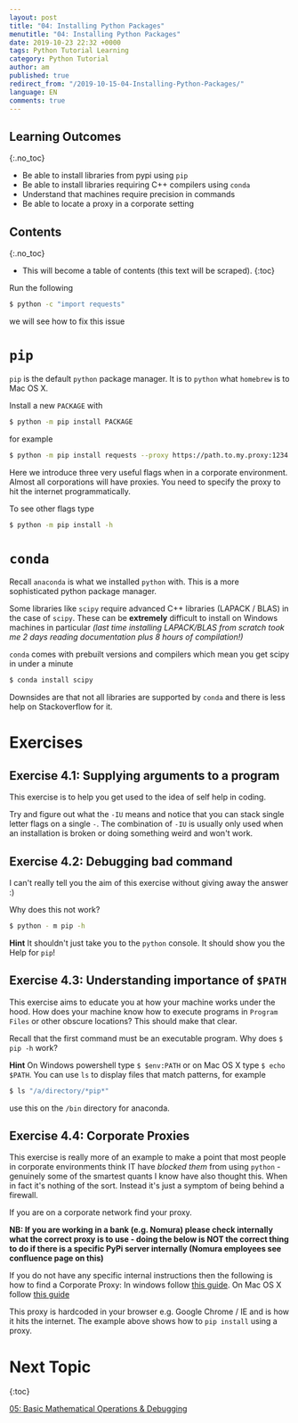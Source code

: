 ```yaml
---
layout: post
title: "04: Installing Python Packages"
menutitle: "04: Installing Python Packages"
date: 2019-10-23 22:32 +0000
tags: Python Tutorial Learning
category: Python Tutorial
author: am
published: true
redirect_from: "/2019-10-15-04-Installing-Python-Packages/"
language: EN
comments: true
---
```


## Learning Outcomes
{:.no_toc}

 - Be able to install libraries from pypi using `pip`
 - Be able to install libraries requiring C++ compilers using `conda`
 - Understand that machines require precision in commands
 - Be able to locate a proxy in a corporate setting

## Contents
{:.no_toc}

* This will become a table of contents (this text will be scraped).
{:toc}

Run the following

```sh
$ python -c "import requests"
```

we will see how to fix this issue


# `pip`

`pip` is the default `python` package manager. It is to `python` what `homebrew` is to Mac OS X.

Install a new `PACKAGE` with

```sh
$ python -m pip install PACKAGE
```

for example

```sh
$ python -m pip install requests --proxy https://path.to.my.proxy:1234 -IU
```

Here we introduce three very useful flags when in a corporate environment. Almost all corporations will have proxies. You need to specify the proxy to hit the internet programmatically.

To see other flags type

```sh
$ python -m pip install -h
```

# `conda`
Recall `anaconda` is what we installed `python` with. This is a more sophisticated python package manager.

Some libraries like `scipy` require advanced C++ libraries (LAPACK / BLAS) in the case of `scipy`. These can be **extremely** difficult to install on Windows machines in particular *(last time installing LAPACK/BLAS from scratch took me 2 days reading documentation plus 8 hours of compilation!)*

`conda` comes with prebuilt versions and compilers which mean you get scipy in under a minute

```sh
$ conda install scipy
```

Downsides are that not all libraries are supported by `conda` and there is less help on Stackoverflow for it.


# Exercises

## Exercise 4.1: Supplying arguments to a program
This exercise is to help you get used to the idea of self help in coding.

Try and figure out what the `-IU` means and notice that you can stack single letter flags on a single `-`. The combination of `-IU` is usually only used when an installation is broken or doing something weird and won't work.

## Exercise 4.2: Debugging bad command
I can't really tell you the aim of this exercise without giving away the answer :)

Why does this not work?

```sh
$ python - m pip -h
```

**Hint** It shouldn't just take you to the `python` console. It should show you the Help for `pip`!

## Exercise 4.3: Understanding importance of `$PATH`
This exercise aims to educate you at how your machine works under the hood. How does your machine know how to execute programs in `Program Files` or other obscure locations? This should make that clear.

Recall that the first command must be an executable program. Why does `$ pip -h` work?

**Hint** On Windows powershell type `$ $env:PATH` or on Mac OS X type `$ echo $PATH`.
You can use `ls` to display files that match patterns, for example

```sh
$ ls "/a/directory/*pip*"
```

use this on the `/bin` directory for anaconda.

## Exercise 4.4: Corporate Proxies

This exercise is really more of an example to make a point that most people in corporate environments think IT have *blocked them* from using `python` - genuinely some of the smartest quants I know have also thought this. When in fact it's nothing of the sort. Instead it's just a symptom of being behind a firewall.

If you are on a corporate network find your proxy. 

**NB: If you are working in a bank (e.g. Nomura) please check internally what the correct proxy is to use - doing the below is NOT the correct thing to do if there is a specific PyPi server internally (Nomura employees see confluence page on this)**

If you do not have any specific internal instructions then the following is how to find a Corporate Proxy: In windows follow [this guide](https://superuser.com/a/346376). On Mac OS X follow [this guide](https://askubuntu.com/a/924676)

This proxy is hardcoded in your browser e.g. Google Chrome / IE and is how it hits the internet. The example above shows how to `pip install` using a proxy.


# Next Topic
{:toc}

[05: Basic Mathematical Operations & Debugging](https://flipdazed.github.io/blog/python%20tutorial/05-Basic-Mathematical-Operations-and-Debugging)
